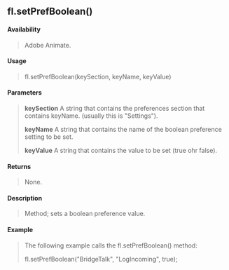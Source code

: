 ## fl.setPrefBoolean()

#### Availability

> Adobe Animate.

#### Usage

> fl.setPrefBoolean(keySection, keyName, keyValue)

#### Parameters

> **keySection** A string that contains the preferences section that contains keyName. (usually this is "Settings").
>
> **keyName** A string that contains the name of the boolean preference setting to be set.
>
> **keyValue** A string that contains the value to be set (true ohr false).

#### Returns

> None.

#### Description

> Method; sets a boolean preference value.

#### Example

> The following example calls the fl.setPrefBoolean() method:
>
> fl.setPrefBoolean("BridgeTalk", "LogIncoming", true);
